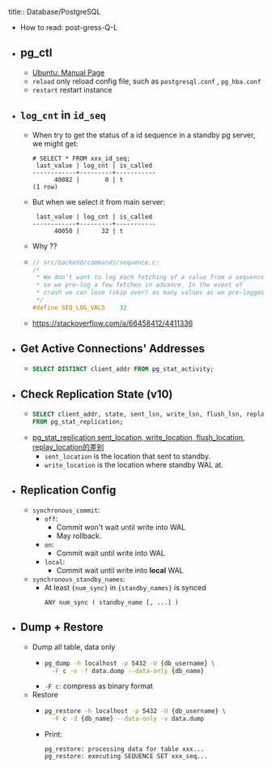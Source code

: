 title:: Database/PostgreSQL

- How to read: post-gress-Q-L
- ## pg_ctl
	- [Ubuntu: Manual Page](https://manpages.ubuntu.com/manpages/focal/en/man1/pg_ctl.1.html)
	- `reload` only reload config file, such as `postgresql.conf` ,  `pg_hba.conf`
	- `restart` restart instance
- ## `log_cnt` in `id_seq`
	- When try to get the status of a id sequence in a standby pg server, we might get:
	  ```
	  # SELECT * FROM xxx_id_seq;
	   last_value | log_cnt | is_called 
	  ------------+---------+-----------
	        40082 |       0 | t
	  (1 row)
	  ```
	- But when we select it from main server:
	  ```
	   last_value | log_cnt | is_called 
	  ------------+---------+-----------
	        40050 |      32 | t
	  ```
	- Why ??
	- ```c
	  // src/backend/commands/sequence.c:
	  /*
	   * We don't want to log each fetching of a value from a sequence,
	   * so we pre-log a few fetches in advance. In the event of
	   * crash we can lose (skip over) as many values as we pre-logged.
	   */
	  #define SEQ_LOG_VALS    32
	  ```
	- https://stackoverflow.com/a/66458412/4411336
- ## Get Active Connections' Addresses
	- ```sql
	  SELECT DISTINCT client_addr FROM pg_stat_activity;
	  ```
- ## Check Replication State (v10)
	- ```sql
	  SELECT client_addr, state, sent_lsn, write_lsn, flush_lsn, replay_lsn
	  FROM pg_stat_replication;
	  ```
	- [pg_stat_replication sent_location, write_location, flush_location, replay_location的差别](https://billtian.github.io/digoal.blog/2016/01/13/01.html)
		- `sent_location` is the location that sent to standby.
		- `write_location` is the location where standby WAL at.
- ## Replication Config
	- `synchronous_commit`:
		- `off`:
			- Commit won't wait until write into WAL
			- May rollback.
		- `on`:
			- Commit wait until write into WAL
		- `local`:
			- Commit wait until write into **local** WAL
	- `synchronous_standby_names`:
		- At least `{num_sync}` in `{standby_names}` is synced
		  ```
		  ANY num_sync ( standby_name [, ...] )
		  ```
- ## Dump + Restore
	- Dump all table, data only
		- ```bash
		  pg_dump -h localhost -p 5432 -U {db_username} \
		  	-F c -v -f data.dump --data-only {db_name}
		  ```
		- `-F c`: compress as binary format
	- Restore
		- ```bash
		  pg_restore -h localhost -p 5432 -U {db_username} \
		  	-F c -d {db_name} --data-only -v data.dump
		  ```
		- Print:
		  ```
		  pg_restore: processing data for table xxx...
		  pg_restore: executing SEQUENCE SET xxx_seq...
		  ```